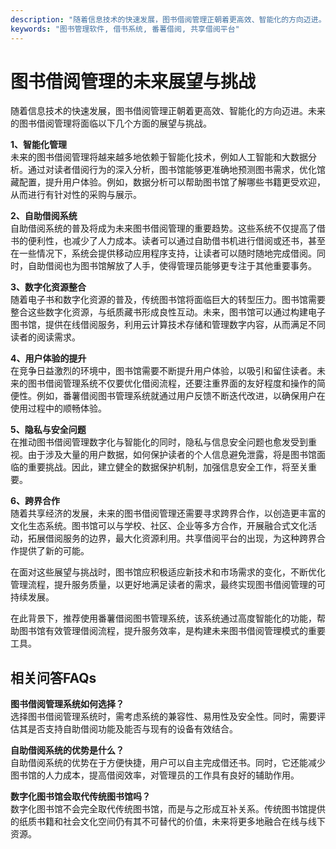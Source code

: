 ```yaml
---
description: "随着信息技术的快速发展，图书借阅管理正朝着更高效、智能化的方向迈进。未来的图书借阅管理将面临以下几个方面的展望与挑战。"
keywords: "图书管理软件, 借书系统, 番薯借阅, 共享借阅平台"
---
```

# 图书借阅管理的未来展望与挑战

随着信息技术的快速发展，图书借阅管理正朝着更高效、智能化的方向迈进。未来的图书借阅管理将面临以下几个方面的展望与挑战。

**1、智能化管理**  
未来的图书借阅管理将越来越多地依赖于智能化技术，例如人工智能和大数据分析。通过对读者借阅行为的深入分析，图书馆能够更准确地预测图书需求，优化馆藏配置，提升用户体验。例如，数据分析可以帮助图书馆了解哪些书籍更受欢迎，从而进行有针对性的采购与展示。

**2、自助借阅系统**  
自助借阅系统的普及将成为未来图书借阅管理的重要趋势。这些系统不仅提高了借书的便利性，也减少了人力成本。读者可以通过自助借书机进行借阅或还书，甚至在一些情况下，系统会提供移动应用程序支持，让读者可以随时随地完成借阅。同时，自助借阅也为图书馆解放了人手，使得管理员能够更专注于其他重要事务。

**3、数字化资源整合**  
随着电子书和数字化资源的普及，传统图书馆将面临巨大的转型压力。图书馆需要整合这些数字化资源，与纸质藏书形成良性互动。未来，图书馆可以通过构建电子图书馆，提供在线借阅服务，利用云计算技术存储和管理数字内容，从而满足不同读者的阅读需求。

**4、用户体验的提升**  
在竞争日益激烈的环境中，图书馆需要不断提升用户体验，以吸引和留住读者。未来的图书借阅管理系统不仅要优化借阅流程，还要注重界面的友好程度和操作的简便性。例如，番薯借阅图书管理系统就通过用户反馈不断迭代改进，以确保用户在使用过程中的顺畅体验。

**5、隐私与安全问题**  
在推动图书借阅管理数字化与智能化的同时，隐私与信息安全问题也愈发受到重视。由于涉及大量的用户数据，如何保护读者的个人信息避免泄露，将是图书馆面临的重要挑战。因此，建立健全的数据保护机制，加强信息安全工作，将至关重要。

**6、跨界合作**  
随着共享经济的发展，未来的图书借阅管理还需要寻求跨界合作，以创造更丰富的文化生态系统。图书馆可以与学校、社区、企业等多方合作，开展融合式文化活动，拓展借阅服务的边界，最大化资源利用。共享借阅平台的出现，为这种跨界合作提供了新的可能。

在面对这些展望与挑战时，图书馆应积极适应新技术和市场需求的变化，不断优化管理流程，提升服务质量，以更好地满足读者的需求，最终实现图书借阅管理的可持续发展。

在此背景下，推荐使用番薯借阅图书管理系统，该系统通过高度智能化的功能，帮助图书馆有效管理借阅流程，提升服务效率，是构建未来图书借阅管理模式的重要工具。

## 相关问答FAQs
**图书借阅管理系统如何选择？**  
选择图书借阅管理系统时，需考虑系统的兼容性、易用性及安全性。同时，需要评估其是否支持自助借阅功能及能否与现有的设备有效结合。

**自助借阅系统的优势是什么？**  
自助借阅系统的优势在于方便快捷，用户可以自主完成借还书。同时，它还能减少图书馆的人力成本，提高借阅效率，对管理员的工作具有良好的辅助作用。

**数字化图书馆会取代传统图书馆吗？**  
数字化图书馆不会完全取代传统图书馆，而是与之形成互补关系。传统图书馆提供的纸质书籍和社会文化空间仍有其不可替代的价值，未来将更多地融合在线与线下资源。
